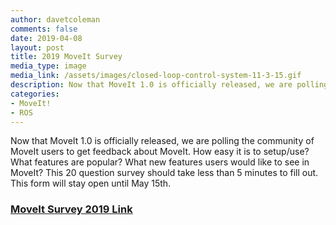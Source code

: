 ```yaml
---
author: davetcoleman
comments: false
date: 2019-04-08
layout: post
title: 2019 MoveIt Survey
media_type: image
media_link: /assets/images/closed-loop-control-system-11-3-15.gif
description: Now that MoveIt 1.0 is officially released, we are polling the community of MoveIt users to get feedback about MoveIt.
categories:
- MoveIt!
- ROS
---
```


Now that MoveIt 1.0 is officially released, we are polling the community of MoveIt users to get feedback about MoveIt. How easy it is to setup/use? What features are popular? What new features users would like to see in MoveIt? 
This 20 question survey should take less than 5 minutes to fill out. This form will stay open until May 15th. 

### [MoveIt Survey 2019 Link](https://docs.google.com/forms/d/e/1FAIpQLSdN4ntoe9KHpnx-q_GkDDZs5ID9wtTRKhCzzNvRMMPsC4Uj8g/viewform)